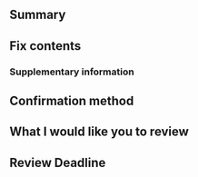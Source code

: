 ## Summary


## Fix contents


### Supplementary information


## Confirmation method


## What I would like you to review


## Review Deadline

